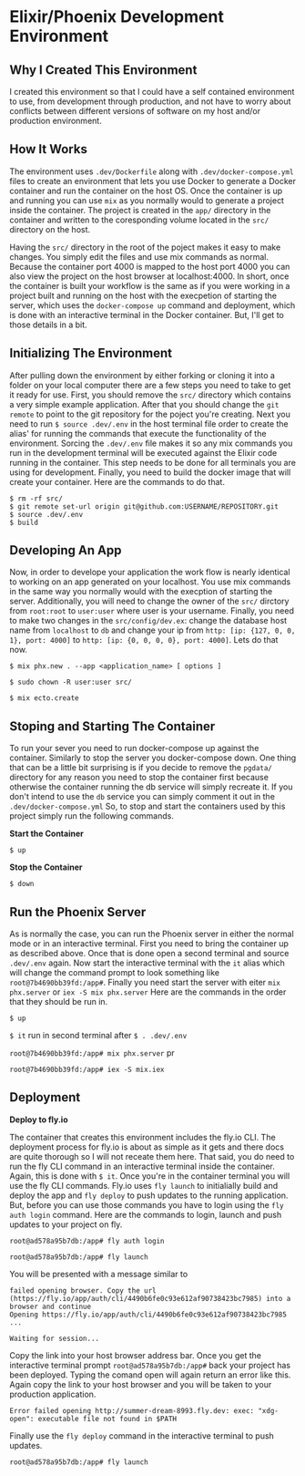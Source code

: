 
# Elixir/Phoenix Development Environment

## Why I Created This Environment

I created this environment so that I could have a self contained environment to
use, from development through production, and not have to worry about conflicts
between different versions of software on my host and/or production environment.

## How It Works

The environment uses `.dev/Dockerfile` along with `.dev/docker-compose.yml`
files to create an environment that lets you use Docker to generate a Docker
container and run the container on the host OS. Once the container is up and
running you can use `mix` as you normally would to generate a project inside the
container. The project is created in the `app/` directory in the container and
written to the coresponding volume located in the `src/` directory on the host.

Having the `src/` directory in the root of the poject makes it easy to make
changes. You simply edit the files and use mix commands as normal. Because the
container port 4000 is mapped to the host port 4000 you can also view the
project on the host browser at localhost:4000. In short, once the container is
built your workflow is the same as if you were working in a project built and
running on the host with the execpetion of starting the server, which uses the
`docker-compose up` command and deployment, which is done with an interactive
terminal in the Docker container. But, I'll get to those details in a bit.

## Initializing The Environment

After pulling down the environment by either forking or cloning it into a
folder on your local computer there are a few steps you need to take to get it
ready for use. First, you should remove the `src/` directory which contains a
very simple example application. After that you should change the `git remote`
to point to the git repository for the poject you're creating. Next you need to
run `$ source .dev/.env` in the host terminal file order to create the alias'
for running the commands that execute the functionality of the environment.
Sorcing the `.dev/.env` file makes it so any mix commands you run in the
development terminal will be executed against the Elixir code running in the
container. This step needs to be done for all terminals you are using for
development. Finally, you need to build the docker image that will create
your container. Here are the commands to do that.

```
$ rm -rf src/
$ git remote set-url origin git@github.com:USERNAME/REPOSITORY.git
$ source .dev/.env
$ build
```

## Developing An App

Now, in order to develope your application the work flow is nearly identical to
working on an app generated on your localhost. You use mix commands in the same
way you normally would with the execption of starting the server. Additionally,
you will need to change the owner of the `src/` dirctory from `root:root` to
`user:user` where user is your username. Finally, you need to make two changes
in the `src/config/dev.ex`: change the database host name from `localhost` to `db` and change your ip from `http: [ip: {127, 0, 0, 1}, port: 4000]` to `http: [ip: {0, 0, 0, 0}, port: 4000]`. Lets do that now.

`$ mix phx.new . --app <application_name> [ options ]`

`$ sudo chown -R user:user src/`

`$ mix ecto.create`

## Stoping and Starting The Container

To run your sever you need to run docker-compose up against the container.
Similarly to stop the server you docker-compose down. One thing that can be a
little bit surprising is if you decide to remove the `pgdata/` directory
for any reason you need to stop the container first because otherwise the
container running the db service will simply recreate it. If you don't intend to
use the `db` service you can simply comment it out in the
`.dev/docker-compose.yml` So, to stop and start the containers used by this
project simply run the following commands. 

__Start the Container__

`$ up`

__Stop the Container__

`$ down`

## Run the Phoenix Server

As is normally the case, you can run the Phoenix server in either the normal mode or in an interactive terminal. First you need to bring the container up as described above. Once that is done open a second terminal and source `.dev/.env` again. Now start the interactive terminal with the `it` alias which will change the command prompt to look something like `root@7b4690bb39fd:/app#`. Finally you need start the server with eiter `mix phx.server` or `iex -S mix phx.server` Here are the commands in the order that they should be run in.

`$ up`

`$ it` run in second terminal after `$ . .dev/.env`

`root@7b4690bb39fd:/app# mix phx.server` pr

`root@7b4690bb39fd:/app# iex -S mix.iex`

## Deployment

__Deploy to fly.io__

The container that creates this environment includes the fly.io CLI. The
deployment process for fly.io is about as simple as it gets and there docs are
quite thorough so I will not receate them here. That said, you do need to run
the fly CLI command in an interactive terminal inside the container. Again, this is done with `$ it`. Once you're in the container terminal you will use the fly CLI commands. Fly.io uses `fly launch` to initialially build and deploy the app and `fly deploy` to push updates to the running application. But, before you can use those commands you have to login using the `fly auth login` command. Here are the commands to login, launch and push updates to your project on fly.

`root@ad578a95b7db:/app# fly auth login`

`root@ad578a95b7db:/app# fly launch`

You will be presented with a message similar to 

```
failed opening browser. Copy the url (https://fly.io/app/auth/cli/4490b6fe0c93e612af90738423bc7985) into a browser and continue
Opening https://fly.io/app/auth/cli/4490b6fe0c93e612af90738423bc7985 ...

Waiting for session...
```

Copy the link into your host browser address bar. Once you get the interactive terminal prompt `root@ad578a95b7db:/app#` back your project has been deployed. Typing the comand open will again return an error like this. Again copy the link to your host browser and you will be taken to your production application.

```
Error failed opening http://summer-dream-8993.fly.dev: exec: "xdg-open": executable file not found in $PATH
```

Finally use the `fly deploy` command in the interactive terminal to push updates.

`root@ad578a95b7db:/app# fly launch`